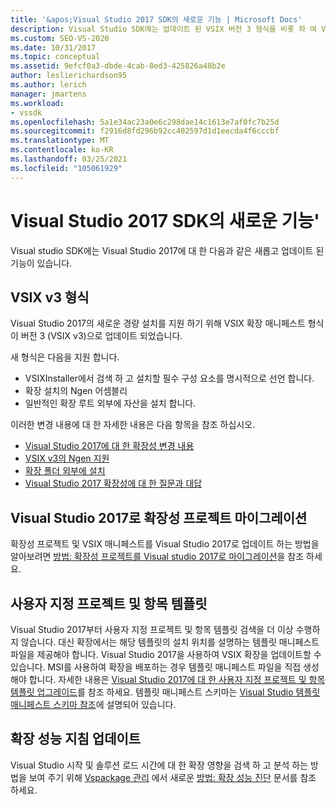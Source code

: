 ```yaml
---
title: '&apos;Visual Studio 2017 SDK의 새로운 기능 | Microsoft Docs'
description: Visual Studio SDK에는 업데이트 된 VSIX 버전 3 형식을 비롯 하 여 Visual Studio 2017에 대 한 새롭고 업데이트 된 기능이 있습니다.
ms.custom: SEO-VS-2020
ms.date: 10/31/2017
ms.topic: conceptual
ms.assetid: 9efcf0a3-dbde-4cab-8ed3-425826a48b2e
author: leslierichardson95
ms.author: lerich
manager: jmartens
ms.workload:
- vssdk
ms.openlocfilehash: 5a1e34ac23a0e6c298dae14c1613e7af0fc7b25d
ms.sourcegitcommit: f2916d8fd296b92cc402597d1d1eecda4f6cccbf
ms.translationtype: MT
ms.contentlocale: ko-KR
ms.lasthandoff: 03/25/2021
ms.locfileid: "105061929"
---
```

# <a name="what39s-new-in-the-visual-studio-2017-sdk"></a>Visual Studio 2017 SDK의 새로운 기능&#39;

Visual studio SDK에는 Visual Studio 2017에 대 한 다음과 같은 새롭고 업데이트 된 기능이 있습니다.

## <a name="vsix-v3-format"></a>VSIX v3 형식

Visual Studio 2017의 새로운 경량 설치를 지원 하기 위해 VSIX 확장 매니페스트 형식이 버전 3 (VSIX v3)으로 업데이트 되었습니다.

새 형식은 다음을 지원 합니다.

* VSIXInstaller에서 검색 하 고 설치할 필수 구성 요소를 명시적으로 선언 합니다.
* 확장 설치의 Ngen 어셈블리
* 일반적인 확장 루트 외부에 자산을 설치 합니다.

이러한 변경 내용에 대 한 자세한 내용은 다음 항목을 참조 하십시오.

* [Visual Studio 2017에 대 한 확장성 변경 내용](breaking-changes-2017.md)
* [VSIX v3의 Ngen 지원](ngen-support.md)
* [확장 폴더 외부에 설치](set-install-root.md)
* [Visual Studio 2017 확장성에 대 한 질문과 대답](faq-2017.md)

## <a name="migrate-extensibility-project-to-visual-studio-2017"></a>Visual Studio 2017로 확장성 프로젝트 마이그레이션

확장성 프로젝트 및 VSIX 매니페스트를 Visual Studio 2017로 업데이트 하는 방법을 알아보려면 [방법: 확장성 프로젝트를 Visual studio 2017로 마이그레이션](how-to-migrate-extensibility-projects-to-visual-studio-2017.md)을 참조 하세요.

## <a name="custom-project-and-item-templates"></a>사용자 지정 프로젝트 및 항목 템플릿

Visual Studio 2017부터 사용자 지정 프로젝트 및 항목 템플릿 검색을 더 이상 수행하지 않습니다. 대신 확장에서는 해당 템플릿의 설치 위치를 설명하는 템플릿 매니페스트 파일을 제공해야 합니다. Visual Studio 2017을 사용하여 VSIX 확장을 업데이트할 수 있습니다. MSI를 사용하여 확장을 배포하는 경우 템플릿 매니페스트 파일을 직접 생성해야 합니다. 자세한 내용은 [Visual Studio 2017에 대 한 사용자 지정 프로젝트 및 항목 템플릿 업그레이드](../extensibility/upgrading-custom-project-and-item-templates-for-visual-studio-2017.md)를 참조 하세요. 템플릿 매니페스트 스키마는 [Visual Studio 템플릿 매니페스트 스키마 참조](../extensibility/visual-studio-template-manifest-schema-reference.md)에 설명되어 있습니다.

## <a name="updated-extension-performance-guidelines"></a>확장 성능 지침 업데이트

Visual Studio 시작 및 솔루션 로드 시간에 대 한 확장 영향을 검색 하 고 분석 하는 방법을 보여 주기 위해 [Vspackage 관리](managing-vspackages.md) 에서 새로운 [방법: 확장 성능 진단](how-to-diagnose-extension-performance.md) 문서를 참조 하세요.
